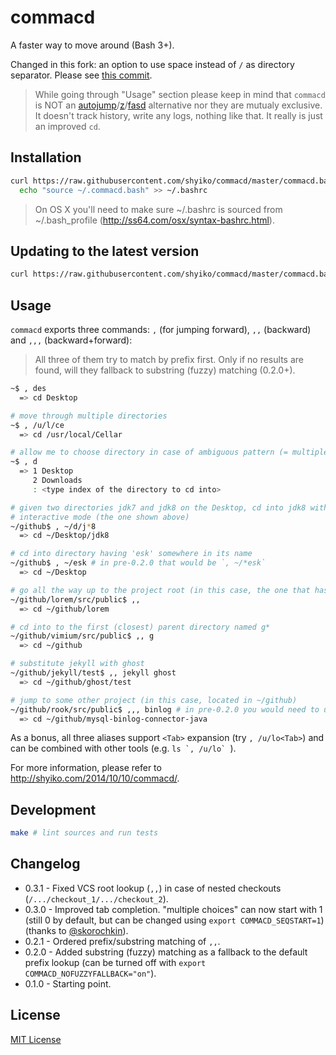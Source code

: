 # commacd

A faster way to move around (Bash 3+).

Changed in this fork: an option to use space instead of `/` as directory separator.
Please see [this commit](https://github.com/schoettl/commacd/commit/17176ce48ccdfc255e577a555de0cb7700a85879).

> While going through "Usage" section please keep in mind that `commacd` is NOT an [autojump](https://github.com/joelthelion/autojump)/[z](https://github.com/rupa/z)/[fasd](https://github.com/clvv/fasd) alternative nor they are mutualy exclusive. It doesn't track history, write any logs, nothing like that. It really is just an improved `cd`.

## Installation

```sh
curl https://raw.githubusercontent.com/shyiko/commacd/master/commacd.bash -o ~/.commacd.bash && \
  echo "source ~/.commacd.bash" >> ~/.bashrc
```

> On OS X you'll need to make sure ~/.bashrc is sourced from ~/.bash_profile (http://ss64.com/osx/syntax-bashrc.html). 

## Updating to the latest version

```sh
curl https://raw.githubusercontent.com/shyiko/commacd/master/commacd.bash -o ~/.commacd.bash
```

## Usage

`commacd` exports three commands: `,` (for jumping forward), `,,` (backward) and `,,,` (backward+forward):

> All three of them try to match by prefix first. Only if no results are found, will they fallback to substring (fuzzy) matching (0.2.0+).

```sh
~$ , des
  => cd Desktop

# move through multiple directories
~$ , /u/l/ce
  => cd /usr/local/Cellar

# allow me to choose directory in case of ambiguous pattern (= multiple choices)
~$ , d
  => 1 Desktop
     2 Downloads
     : <type index of the directory to cd into>

# given two directories jdk7 and jdk8 on the Desktop, cd into jdk8 without hitting 
# interactive mode (the one shown above)
~/github$ , ~/d/j*8
  => cd ~/Desktop/jdk8

# cd into directory having 'esk' somewhere in its name
~/github$ , ~/esk # in pre-0.2.0 that would be `, ~/*esk`
  => cd ~/Desktop

# go all the way up to the project root (in this case, the one that has .git in it)
~/github/lorem/src/public$ ,,
  => cd ~/github/lorem

# cd into to the first (closest) parent directory named g*
~/github/vimium/src/public$ ,, g
  => cd ~/github

# substitute jekyll with ghost
~/github/jekyll/test$ ,, jekyll ghost
  => cd ~/github/ghost/test

# jump to some other project (in this case, located in ~/github)
~/github/rook/src/public$ ,,, binlog # in pre-0.2.0 you would need to use `m*binlog` 
  => cd ~/github/mysql-binlog-connector-java
```

As a bonus, all three aliases support `<Tab>` expansion (try `, /u/lo<Tab>`) and can be combined with other tools (e.g. ``ls `, /u/lo` ``). 

For more information, please refer to http://shyiko.com/2014/10/10/commacd/.

## Development

```sh
make # lint sources and run tests 
```

## Changelog

- 0.3.1 - Fixed VCS root lookup (`,,`) in case of nested checkouts (`/.../checkout_1/.../checkout_2`).
- 0.3.0 - Improved tab completion. "multiple choices" can now start with 1 (still 0 by default, but can be changed using `export COMMACD_SEQSTART=1`) (thanks to [@skorochkin](https://github.com/skorochkin)).
- 0.2.1 - Ordered prefix/substring matching of `,,`.
- 0.2.0 - Added substring (fuzzy) matching as a fallback to the default prefix lookup (can be turned off with `export COMMACD_NOFUZZYFALLBACK="on"`).
- 0.1.0 - Starting point.

## License

[MIT License](http://opensource.org/licenses/mit-license.php)

